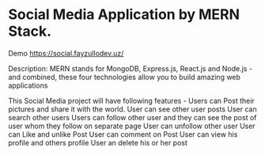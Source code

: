 # Social Media Application by MERN Stack.
Demo https://social.fayzullodev.uz/

Description: MERN stands for MongoDB, Express.js, React.js and Node.js - and combined, these four technologies allow you to build amazing web applications

This Social Media project will have following features - Users can Post their pictures and share it with the world. User can see other user posts User can search other users Users can follow other user and they can see the post of user whom they follow on separate page User can unfollow other user User can Like and unlike Post User can comment on Post User can view his profile and others profile User an delete his or her post
